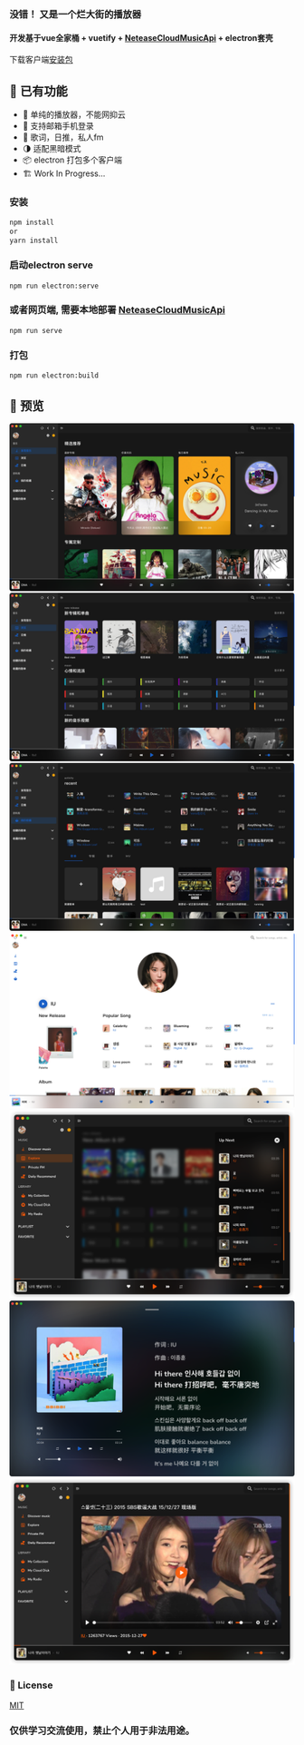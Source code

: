 
### 没错！ 又是一个烂大街的播放器
#### 开发基于vue全家桶 + vuetify + [NeteaseCloudMusicApi](https://github.com/Binaryify/NeteaseCloudMusicApi) + electron套壳
下载客户端[安装包](https://github.com/GuMengYu/v-player/releases) 

## 🎨 已有功能

- 🥲 单纯的播放器，不能网抑云
- 📱 支持邮箱手机登录
- 📜 歌词，日推，私人fm
- 🌗 适配黑暗模式
- 📦 electron 打包多个客户端
- 🏗 Work In Progress...

### 安装
```
npm install 
or
yarn install
```

### 启动electron serve
```
npm run electron:serve
```
### 或者网页端, 需要本地部署 [NeteaseCloudMusicApi](https://github.com/Binaryify/NeteaseCloudMusicApi)
```
npm run serve
```
### 打包
```
npm run electron:build
```

## 🌄 预览

![主要](doc/discover.png)
![浏览](doc/explore.png)
![收藏](doc/library.png)
![歌手](doc/artist.png)
![播放](doc/nextup.png)
![lyric](doc/lyric.png)
![mv](doc/mv.png)


### 📄 License
[MIT](/LICENSE)
### 仅供学习交流使用，禁止个人用于非法用途。



